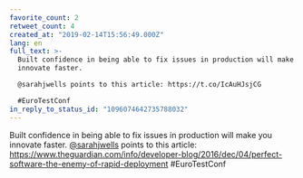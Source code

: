 ```yaml
---
favorite_count: 2
retweet_count: 4
created_at: "2019-02-14T15:56:49.000Z"
lang: en
full_text: >-
  Built confidence in being able to fix issues in production will make you
  innovate faster.

  @sarahjwells points to this article: https://t.co/IcAuHJsjCG

  #EuroTestConf
in_reply_to_status_id: "1096074642735788032"
---
```


Built confidence in being able to fix issues in production will make you
innovate faster. [@sarahjwells](https://twitter.com/sarahjwells) points to this
article:
<https://www.theguardian.com/info/developer-blog/2016/dec/04/perfect-software-the-enemy-of-rapid-deployment>
#EuroTestConf
